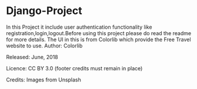# Django-Project
In this Project it include user authentication functionality like registration,login,logout.Before using this project please do read the readme for more details. 
The UI in this is from Colorlib which provide the Free Travel website to use.
Author: Colorlib

Released: June, 2018

Licence: CC BY 3.0 (footer credits must remain in place)

Credits: Images from Unsplash

